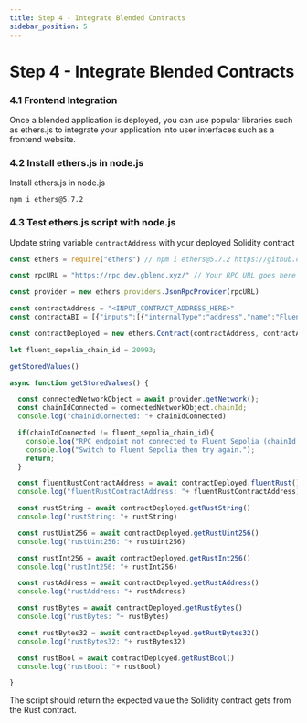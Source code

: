 ```yaml
---
title: Step 4 - Integrate Blended Contracts
sidebar_position: 5
---
```


#  Step 4 - Integrate Blended Contracts

### 4.1 Frontend Integration

Once a blended application is deployed, you can use popular libraries such as ethers.js to integrate
your application into user interfaces such as a frontend website.

### 4.2 Install ethers.js in node.js

Install ethers.js in node.js

```shell
npm i ethers@5.7.2 
```

### 4.3 Test ethers.js script with node.js

Update string variable `contractAddress` with your deployed Solidity contract

```javascript
const ethers = require("ethers") // npm i ethers@5.7.2 https://github.com/smartcontractkit/full-blockchain-solidity-course-js/discussions/5139#discussioncomment-5444517

const rpcURL = "https://rpc.dev.gblend.xyz/" // Your RPC URL goes here

const provider = new ethers.providers.JsonRpcProvider(rpcURL)

const contractAddress = "<INPUT_CONTRACT_ADDRESS_HERE>"
const contractABI = [{"inputs":[{"internalType":"address","name":"FluentRustAddress","type":"address"}],"stateMutability":"nonpayable","type":"constructor"},{"inputs":[],"name":"fluentRust","outputs":[{"internalType":"contractIFluentRust","name":"","type":"address"}],"stateMutability":"view","type":"function"},{"inputs":[],"name":"getRustAddress","outputs":[{"internalType":"address","name":"","type":"address"}],"stateMutability":"view","type":"function"},{"inputs":[],"name":"getRustBool","outputs":[{"internalType":"bool","name":"","type":"bool"}],"stateMutability":"view","type":"function"},{"inputs":[],"name":"getRustBytes","outputs":[{"internalType":"bytes","name":"","type":"bytes"}],"stateMutability":"view","type":"function"},{"inputs":[],"name":"getRustBytes32","outputs":[{"internalType":"bytes32","name":"","type":"bytes32"}],"stateMutability":"view","type":"function"},{"inputs":[],"name":"getRustInt256","outputs":[{"internalType":"int256","name":"","type":"int256"}],"stateMutability":"view","type":"function"},{"inputs":[],"name":"getRustString","outputs":[{"internalType":"string","name":"","type":"string"}],"stateMutability":"view","type":"function"},{"inputs":[],"name":"getRustUint256","outputs":[{"internalType":"uint256","name":"","type":"uint256"}],"stateMutability":"view","type":"function"}]

const contractDeployed = new ethers.Contract(contractAddress, contractABI, provider);

let fluent_sepolia_chain_id = 20993;

getStoredValues()

async function getStoredValues() {

  const connectedNetworkObject = await provider.getNetwork();
  const chainIdConnected = connectedNetworkObject.chainId;
  console.log("chainIdConnected: "+ chainIdConnected)

  if(chainIdConnected != fluent_sepolia_chain_id){
    console.log("RPC endpoint not connected to Fluent Sepolia (chainId: " + fluent_sepolia_chain_id + ").");
    console.log("Switch to Fluent Sepolia then try again.");
    return;
  }

  const fluentRustContractAddress = await contractDeployed.fluentRust()
  console.log("fluentRustContractAddress: "+ fluentRustContractAddress)

  const rustString = await contractDeployed.getRustString()
  console.log("rustString: "+ rustString)

  const rustUint256 = await contractDeployed.getRustUint256()
  console.log("rustUint256: "+ rustUint256)

  const rustInt256 = await contractDeployed.getRustInt256()
  console.log("rustInt256: "+ rustInt256)

  const rustAddress = await contractDeployed.getRustAddress()
  console.log("rustAddress: "+ rustAddress)

  const rustBytes = await contractDeployed.getRustBytes()
  console.log("rustBytes: "+ rustBytes)

  const rustBytes32 = await contractDeployed.getRustBytes32()
  console.log("rustBytes32: "+ rustBytes32)

  const rustBool = await contractDeployed.getRustBool()
  console.log("rustBool: "+ rustBool)

}
```

The script should return the expected value the Solidity contract gets from the Rust contract.

